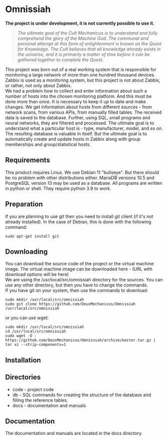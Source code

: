 # Omnissiah
**The project is under development, it is not currently possible to use it.**
> *The ultimate goal of the Cult Mechanicus is to understand and fully comprehend the glory of the Machine God. The communal and personal attempt at this form of enlightenment is known as the Quest for Knowledge. The Cult believes that all knowledge already exists in the universe, and it is primarily a matter of time before it can be gathered together to complete the Quest.*

This project was born out of a real working system that is responsible for monitoring a large network of more than one hundred thousand devices. Zabbix is used as a monitoring system, but this project is not about Zabbix, or rather, not only about Zabbix.\
We had a problem how to collect and enter information about such a number of hosts into the chosen monitoring platform. And this must be done more than once. It is necessary to keep it up to date and make changes. We get information about hosts from different sources - from network scans, from various APIs, from manually filled tables. The received data is saved to the database. Further, using SQL, small programs and neural networks, they are filtered and processed. The ultimate goal is to understand what a particular host is - type, manufacturer, model, and so on.\
The resulting database is valuable in itself. But the ultimate goal is to automatically create and update hosts in Zabbix along with group memberships and group/statistical hosts.
## Requirements
This product requires Linux. We use Debian 11 "bullseye". But there should be no problem with other distributions either. MariaDB versions 10.5 and PostgreSQL version 13 may be used as a database. All programs are written in python or shell. They require python 3.9 to work.
## Preparation
If you are planning to use git then you need to install git client (if it's not already installed). In the case of Debian, this is done with the following command:
```
sudo apt-get install git
```
## Downloading
You can download the source code of the project or the virtual machine image. The virtual machine image can be downloaded here - (URL with download options will be here)\
We are using the /usr/local/src/omnissiah directory for the sources. You can use any other directory, but then you have to change the commands.\
If you have git on your system, then use the commands to download:
```
sudo mkdir /usr/local/src/omnissiah
sudo git clone https://github.com/DeusMechanicus/Omnissiah /usr/local/src/omnissiah
```
or you can use wget:
```
sudo mkdir /usr/local/src/omnissiah
cd /usr/local/src/omnissiah
sudo wget -O - https://github.com/DeusMechanicus/Omnissiah/archive/master.tar.gz | tar xz --strip-components=1
```
## Installation

## Directories
* code - project code
* db - SQL commands for creating the structure of the database and filling the reference tables.
* docs - documentation and manuals
## Documentation
The documentation and manuals are located in the docs directory.